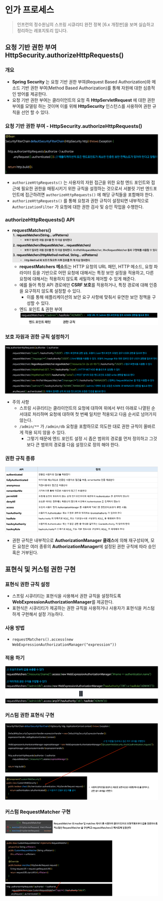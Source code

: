 # 인가 프로세스

> 인프런의 정수원님의 스프링 시큐리티 완전 정복 [6.x 개정판]을 보며 실습하고 정리하는 레포지토리 입니다.

## 요청 기반 권한 부여 HttpSecurity.authorizeHttpRequests()
### 개요
- **Spring Security** 는 요청 기반 권한 부여(Request Based Authorization)와 메소드 기반 권한 부여(Method Based Authorization)를 통해 자원에 대한 심층적인 방어를 제공한다.
- 요청 기반 권한 부여는 클라이언트의 요청 즉 **HttpServletRequest** 에 대한 권한 부여를 모델링 하는 것이며 이를 위해 **HttpSecurity** 인스턴스를 사용하여 권한 규칙을 선언 할 수 있다.

### 요청 기반 권한 부여 - HttpSecurity.authorizeHttpRequests()
![img.png](사진폴더/08/요청%20기반%20권한%20부여%20-%20HttpSecurity.authorizeHttpRequests().png)
- `authorizeHttpRequests()` 는 사용자의 자원 접근을 위한 요청 엔드 포인트와 접근에 필요한 권한을 매핑시키기 위한 규칙을 설정하는 것으로서 서블릿 기반
  엔드포인트에 접근하려면 `authorizeHttpRequests()` 에 해당 규칙들을 포함해야 한다.
- `authorizeHttpRequests()` 를 통해 요청과 권한 규칙이 설정되면 내부적으로 `AuthorizationFilter` 가 요청에 대한 권한 검사 및 승인 작업을 수행한다.

### authorizeHttpRequests() API 
- **requestMatchers()**
    ![img.png](사진폴더/08/requestMatchers.png)
  - **requestMatchers 메소드**는 HTTP 요청의 URL 패턴, HTTP 메소드, 요청 파라미터 등을 기반으로 어떤 요청에 대해서는 특정 보안 설정을 적용하고,
  다른 요청에 대해서는 적용하지 않도록 세밀하게 제어할 수 있게 해준다.
  - 예를 들어 특정 API 경로에만 **CSRF 보호**를 적용하거나, 특정 경로에 대해 인증을 요구하지 않도록 설정할 수 있다.
    - 이를 통해 애플리케이션의 보안 요구 사항에 맞춰서 유연한 보안 정책을 구성할 수 있다.
  - 엔드 포인트 & 권한 부여
    ![img.png](사진폴더/08/엔드%20포인트%20&%20권한%20부여.png)

### 보호 자원과 권한 규칙 설정하기
![img.png](사진폴더/08/보호%20자원과%20권한%20규칙%20설정하기.png)
- 주의 사항
  - 스프링 시큐리티는 클라이언트의 요청에 대하여 위에서 부터 아래로 나열된 순서대로 처리하며 요청에 대하여 첫 번째 일치만 적용되고 다음 순서로 넘어가지 않는다.
  - `/admin/**` 가 `/admin/db` 요청을 포함하므로 의도한 대로 권한 규칙이 올바르게 적용 되지 않을 수 있다. 
    - 그렇기 때문에 엔드 포인트 설정 시 좁은 범위의 경로를 먼저 정의하고 그것 보다 큰 범위의 경로를 다음 설정으로 정의 해야 한다.

### 권한 규칙 종류
![img.png](사진폴더/08/권한%20규칙%20종류.png)
- 권한 규칙은 내부적으로 **AuthorizationManager 클래스**에 의해 재구성되며, 모든 요청은 여러 종류의 **AuthorizationManager**에 설정된 권한 규칙에
따라 승인 혹은 거부된다.


## 표현식 및 커스텀 권한 구현
### 표현식 권한 규칙 설정
- 스프링 시큐리티는 표현식을 사용해서 권한 규칙을 설정하도록 **WebExpressionAuthorizationManager**를 제공한다.
- 표현식은 시큐리티가 제공하는 권한 규칙을 사용하거나 사용자가 표현식을 커스텀하게 구현해서 설정 가능하다.

### 사용 방법
- `requestMatchers().access(new WebExpressionAuthorizationManager("expression"))`

### 적용 하기
![img.png](사진폴더/08/적용%20하기.png)

### 커스텀 권한 표현식 구현
![img.png](사진폴더/08/커스텀%20권한%20표현식%20구현.png)

### 커스텀 RequestMatcher 구현
![img.png](사진폴더/08/커스텀%20RequestMatcher%20구현.png)